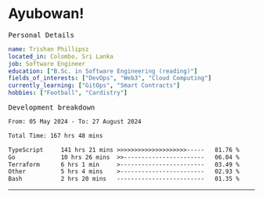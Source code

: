 # Ayubowan!

<samp>Personal Details</samp>

```yaml
name: Trishan Phillipsz
located_in: Colombo, Sri Lanka
job: Software Engineer
education: ["B.Sc. in Software Engineering (reading)"]
fields_of_interests: ["DevOps", "Web3", "Cloud Computing"]
currently_learning: ["GitOps", "Smart Contracts"]
hobbies: ["Football", "Cardistry"]
```

<samp>Development breakdown</samp>

<!--START_SECTION:waka-->

```txt
From: 05 May 2024 - To: 27 August 2024

Total Time: 167 hrs 48 mins

TypeScript     141 hrs 21 mins >>>>>>>>>>>>>>>>>>>>-----   81.76 %
Go             10 hrs 26 mins  >>-----------------------   06.04 %
Terraform      6 hrs 1 min     >------------------------   03.49 %
Other          5 hrs 4 mins    >------------------------   02.93 %
Bash           2 hrs 20 mins   -------------------------   01.35 %
```

<!--END_SECTION:waka-->

---
